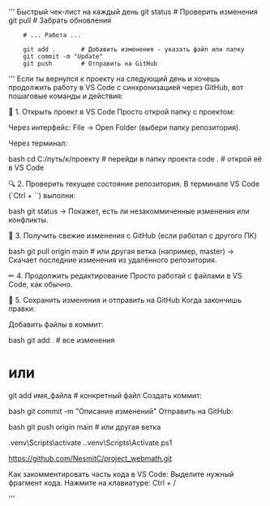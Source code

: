 ''' Быстрый чек-лист на каждый день
        git status       # Проверить изменения
        git pull        # Забрать обновления

        # ... Работа ...

        git add .       # Добавить изменения - указать файл или папку
        git commit -m "Update"
        git push        # Отправить на GitHub

'''
Если ты вернулся к проекту на следующий день и хочешь продолжить работу в VS Code с синхронизацией через GitHub, вот пошаговые команды и действия:

🔄 1. Открыть проект в VS Code
Просто открой папку с проектом:

Через интерфейс: File → Open Folder (выбери папку репозитория).

Через терминал:

bash cd C:/путь/к/проекту  # перейди в папку проекта
code .                      # открой её в VS Code

🔍 2. Проверить текущее состояние репозитория. В терминале VS Code (`Ctrl + ``) выполни:

bash git status
→ Покажет, есть ли незакоммиченные изменения или конфликты.

🔄 3. Получить свежие изменения с GitHub (если работал с другого ПК)

bash git pull origin main  # или другая ветка (например, master)
→ Скачает последние изменения из удалённого репозитория.

✏ 4. Продолжить редактирование
Просто работай с файлами в VS Code, как обычно.

💾 5. Сохранить изменения и отправить на GitHub
Когда закончишь правки:

Добавить файлы в коммит:

bash
git add .            # все изменения
# или
git add имя_файла    # конкретный файл
Создать коммит:

bash
git commit -m "Описание изменений"
Отправить на GitHub:

bash
git push origin main  # или другая ветка

.venv\Scripts\activate
.\.venv\Scripts\Activate.ps1

https://github.com/NesmitC/project_webmath.git

Как закомментировать часть кода в VS Code:
Выделите нужный фрагмент кода.
Нажмите на клавиатуре: Ctrl + /


'''
